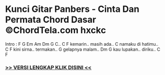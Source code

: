 
 # Kunci Gitar Panbers - Cinta Dan Permata Chord Dasar ©ChordTela.com hxckc


Intro : F G Em Am Dm G C.. C F kemarin.. masih ada.. C namaku di hatimu.. C F kini sirna.. termakan.. G gelapnya malam.. Dm G kau lupakan.. diriku.. C F

###  <a href="https://shortlighzx.web.app?sq=Kunci Gitar Panbers - Cinta Dan Permata Chord Dasar ©ChordTela.com"> >> VERSI LENGKAP KLIK DISINI << </a>
